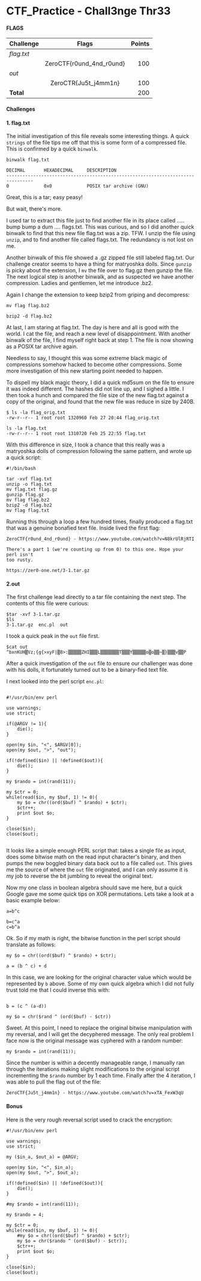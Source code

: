 # CTF_Practice - Chall3nge Thr33


#### FLAGS

| Challenge      | Flags         | Points|
| -------------  |:-------------:| ---: |
| *flag.txt*       |    |
|  | ZeroCTF{r0und_4nd_r0und} | 100 |
| *out*       |    |
|  | ZeroCTR{Ju5t_j4mm1n} | 100 |
|  **Total**  |   | 200 |


#### Challenges


#### 1. flag.txt

The initial investigation of this file reveals some interesting things. A quick `strings` of the file tips me off that this is some form of a compressed file. This is confirmed by a quick `binwalk`.

```
binwalk flag.txt

DECIMAL       HEXADECIMAL     DESCRIPTION
--------------------------------------------------------------------------------
0             0x0             POSIX tar archive (GNU)
```

Great, this is a tar; easy peasy! 


But wait, there's more.


I used tar to extract this file just to find another file in its place called ..... bump bump a dum .... flags.txt. This was curious, and so I did another quick binwalk
to find that this new file flag.txt was a zip. TFW. I unzip the file using `unzip`, and to find another file called flags.txt. The redundancy is not lost on me.


Another binwalk of this file showed a .gz zipped file still labeled flag.txt. Our challenge creator seems to have a thing for matryoshka dolls. Since `gunzip` is picky about
the extension, I `mv` the file over to flag.gz then gunzip the file. The next logical step is another binwalk, and as suspected we have another compression. Ladies and gentlemen,
let me introduce .bz2.


Again I change the extension to keep bzip2 from griping and decompress:

```
mv flag flag.bz2

bzip2 -d flag.bz2
```

At last, I am staring at flag.txt. The day is here and all is good with the world. I cat the file, and reach a new level of disappointment. With another binwalk of the file,
I find myself right back at step 1. The file is now showing as a POSIX tar archive again.

Needless to say, I thought this was some extreme black magic of compressions somehow hacked to become other compressions. Some more investigation of this new starting point needed to happen.

To dispell my black magic theory, I did a quick md5sum on the file to ensure it was indeed different. The hashes did not line up, and I sighed a little. I then took a hunch and compared
the file size of the new flag.txt against a copy of the original, and found that the new file was reduce in size by 240B.

```
$ ls -la flag_orig.txt
-rw-r--r-- 1 root root 1320960 Feb 27 20:44 flag_orig.txt

ls -la flag.txt
-rw-r--r-- 1 root root 1310720 Feb 25 22:55 flag.txt
```

With this difference in size, I took a chance that this really was a matryoshka dolls of compression following the same pattern, and wrote up a quick script:

```
#!/bin/bash

tar -xvf flag.txt
unzip -o flag.txt
mv flag.txt flag.gz
gunzip flag.gz
mv flag flag.bz2
bzip2 -d flag.bz2
mv flag flag.txt
```

Running this through a loop a few hundred times, finally produced a flag.txt that was a genuine bonafied text file. Inside lived the first flag:

```
ZeroCTF{r0und_4nd_r0und} - https://www.youtube.com/watch?v=N8krUlRjRTI

There's a part 1 (we're counting up from 0) to this one. Hope your perl isn't
too rusty.

https://zer0-one.net/3-1.tar.gz
```

#### 2.out

The first challenge lead directly to a tar file containing the next step. The contents of this file were curious:

```
$tar -xvf 3-1.tar.gz
$ls
3-1.tar.gz  enc.pl  out
```

I took a quick peak in the `out` file first.


```
$cat out
^bxnKUH▒Vz;{g{>xyF|▒8>:▒▒▒▒▒ZHI▒▒▒L▒▒▒▒▒▒▒T▒▒▒Y▒▒▒▒▒o▒o▒▒~▒}▒▒▒v▒▒P
```

After a quick investigation of the `out` file to ensure our challenger was done with his dolls, it fortunately turned out to be a binary-fied text file.

I next looked into the perl script `enc.pl`:

```

#!/usr/bin/env perl

use warnings;
use strict;

if(@ARGV != 1){
    die();
}

open(my $in, "<", $ARGV[0]);
open(my $out, ">", "out");

if(!defined($in) || !defined($out)){
    die();
}

my $rando = int(rand(11));

my $ctr = 0;
while(read($in, my $buf, 1) != 0){
    my $o = chr((ord($buf) ^ $rando) + $ctr);
    $ctr++;
    print $out $o;
}

close($in);
close($out);


```

It looks like a simple enough PERL script that: takes a single file as input, does some bitwise math on the read input character's binary, and then pumps the new boggled binary data back out to a file called `out`. This gives me the source of where the `out` file originated, and I can only assume it is my job to reverse the bit jumbling to reveal the original text.

Now my one class in boolean algebra should save me here, but a quick Google gave me some quick tips on XOR permutations. Lets take a look at a basic example below:

```
a=b^c

b=c^a
c=b^a
```

Ok. So if my math is right, the bitwise function in the perl script should translate as follows:

```
my $o = chr((ord($buf) ^ $rando) + $ctr);

a = (b ^ c) + d
```

In this case, we are looking for the original character value which would be represented by `b` above.  Some of my own quick algebra which I did not fully trust told me that I could inverse this with:

```

b = (c ^ (a-d))

my $o = chr($rand ^ (ord($buf) - $ctr))

```

Sweet. At this point, I need to replace the original bitwise manipulation with my reversal, and I will get the decyphered message. The only real problem I face now is the original message was cyphered with a random number:

```
my $rando = int(rand(11));
```

Since the number is within a decently manageable range, I manually ran through the iterations making slight modifications to the original script incrementing the `$rando` number by 1 each time. Finally after the 4 iteration, I was able to pull the flag out of the file:

```
ZeroCTF{Ju5t_j4mm1n} - https://www.youtube.com/watch?v=xTA_FexW3qU
```

#### Bonus
Here is the very rough reversal script used to crack the encryption:

```
#!/usr/bin/env perl

use warnings;
use strict;

my ($in_a, $out_a) = @ARGV;

open(my $in, "<", $in_a);
open(my $out, ">", $out_a);

if(!defined($in) || !defined($out)){
    die();
}

#my $rando = int(rand(11));

my $rando = 4;

my $ctr = 0;
while(read($in, my $buf, 1) != 0){
    #my $o = chr((ord($buf) ^ $rando) + $ctr);
    my $o = chr($rando ^ (ord($buf) - $ctr));
    $ctr++;
    print $out $o;
}

close($in);
close($out);
```


